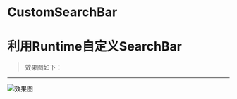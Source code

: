 # CustomSearchBar
利用Runtime自定义SearchBar
====
>效果图如下：
----
![效果图](https://github.com/KeymonWong/CustomSearchBar/raw/master/searchbar.gif)

